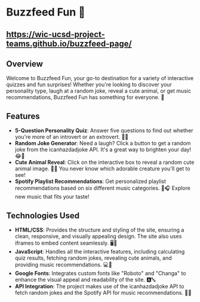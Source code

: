 # Buzzfeed Fun 🎉

## https://wic-ucsd-project-teams.github.io/buzzfeed-page/

## Overview

Welcome to Buzzfeed Fun, your go-to destination for a variety of interactive quizzes and fun surprises! Whether you're looking to discover your personality type, laugh at a random joke, reveal a cute animal, or get music recommendations, Buzzfeed Fun has something for everyone. 🌟

## Features

- **5-Question Personality Quiz**: Answer five questions to find out whether you're more of an introvert or an extrovert. 🧠✨
- **Random Joke Generator**: Need a laugh? Click a button to get a random joke from the icanhazdadjoke API. It's a great way to brighten your day! 😂🎤
- **Cute Animal Reveal**: Click on the interactive box to reveal a random cute animal image. 🐶🐱 You never know which adorable creature you'll get to see!
- **Spotify Playlist Recommendations**: Get personalized playlist recommendations based on six different music categories. 🎵🎧 Explore new music that fits your taste!

## Technologies Used

- **HTML/CSS**: Provides the structure and styling of the site, ensuring a clean, responsive, and visually appealing design. The site also uses iframes to embed content seamlessly. 🖥️🎨
- **JavaScript**: Handles all the interactive features, including calculating quiz results, fetching random jokes, revealing cute animals, and providing music recommendations. 💻🔧
- **Google Fonts**: Integrates custom fonts like "Roboto" and "Changa" to enhance the visual appeal and readability of the site. 🅰️🔤
- **API Integration**: The project makes use of the icanhazdadjoke API to fetch random jokes and the Spotify API for music recommendations. 🔄🌐
